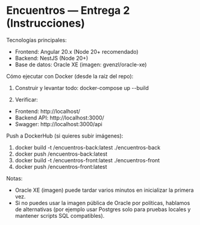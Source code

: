 # Encuentros — Entrega 2 (Instrucciones)

Tecnologías principales:

- Frontend: Angular 20.x (Node 20+ recomendado)
- Backend: NestJS (Node 20+)
- Base de datos: Oracle XE (imagen: gvenzl/oracle-xe)

Cómo ejecutar con Docker (desde la raíz del repo):

1. Construir y levantar todo:
   docker-compose up --build

2. Verificar:

- Frontend: http://localhost/
- Backend API: http://localhost:3000/
- Swagger: http://localhost:3000/api

Push a DockerHub (si quieres subir imágenes):

1. docker build -t <usuario>/encuentros-back:latest ./encuentros-back
2. docker push <usuario>/encuentros-back:latest
3. docker build -t <usuario>/encuentros-front:latest ./encuentros-front
4. docker push <usuario>/encuentros-front:latest

Notas:

- Oracle XE (imagen) puede tardar varios minutos en inicializar la primera vez.
- Si no puedes usar la imagen pública de Oracle por políticas, hablamos de alternativas (por ejemplo usar Postgres solo para pruebas locales y mantener scripts SQL compatibles).
